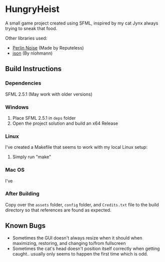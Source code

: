 # HungryHeist
A small game project created using SFML, inspired by my cat Jynx always trying to sneak that food.

Other libraries used:
- [Perlin Noise](https://github.com/Reputeless/PerlinNoise) (Made by Reputeless)
- [json](https://github.com/nlohmann/json) (By nlohmann)

## Build Instructions

### Dependencies
SFML 2.5.1 (May work with older versions)

### Windows
1. Place SFML 2.5.1 in ```deps``` folder 
2. Open the project solution and build an x64 Release

### Linux
I've created a Makefile that seems to work with my local Linux setup:
1. Simply run "make" 

### Mac OS
I've 

### After Building
Copy over the ```assets``` folder, ```config``` folder, and ```Credits.txt``` file to the build directory so that references are found as expected. 

## Known Bugs
- Sometimes the GUI doesn't always resize when it should when maximizing, restoring, and changing to/from fullscreen
- Sometimes the cat's head doesn't position itself correctly when getting caught.. usually only seems to happen the first time which is odd.
